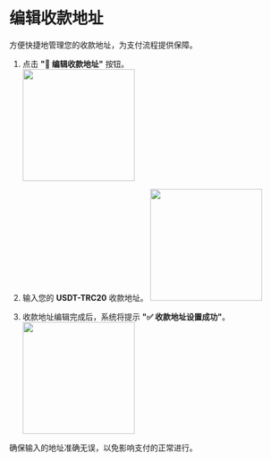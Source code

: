 # 编辑收款地址

方便快捷地管理您的收款地址，为支付流程提供保障。

1. 点击 **"📝 编辑收款地址"** 按钮。  
   <img src="/paid/pay_address.png" width="200" height="200"/>

2. 输入您的 **USDT-TRC20** 收款地址。
   <img src="/paid/input_usdt.png" width="200" height="200"/>
3. 收款地址编辑完成后，系统将提示 **"✅ 收款地址设置成功"**。  
   <img src="/paid/usdt-trc20-success.png" width="200" height="200"/>

确保输入的地址准确无误，以免影响支付的正常进行。

